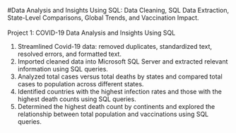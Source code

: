 #Data Analysis and Insights Using SQL: Data Cleaning, SQL Data Extraction, State-Level Comparisons, Global Trends, and Vaccination Impact. 
<br>
<br>
Project 1: COVID-19 Data Analysis and Insights Using SQL
<br>
1) Streamlined Covid-19 data: removed duplicates, standardized text, resolved errors, and formatted text.
2) Imported cleaned data into Microsoft SQL Server and extracted relevant information using SQL queries.
3) Analyzed total cases versus total deaths by states and compared total cases to population across different states.
4) Identified countries with the highest infection rates and those with the highest death counts using SQL queries.
5) Determined the highest death count by continents and explored the relationship between total population and vaccinations using SQL queries.
<br>
